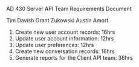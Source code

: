 AD 430
Server API Team
Requirements Document

Tim Davish
Grant Zukowski
Austin Amort

1. Create new user account records: 16hrs
2. Update user account information: 12hrs
3. Update user preferences: 12hrs
4. Create new conversation records: 16hrs
5. Generate reports for the Client API team: 36hrs
